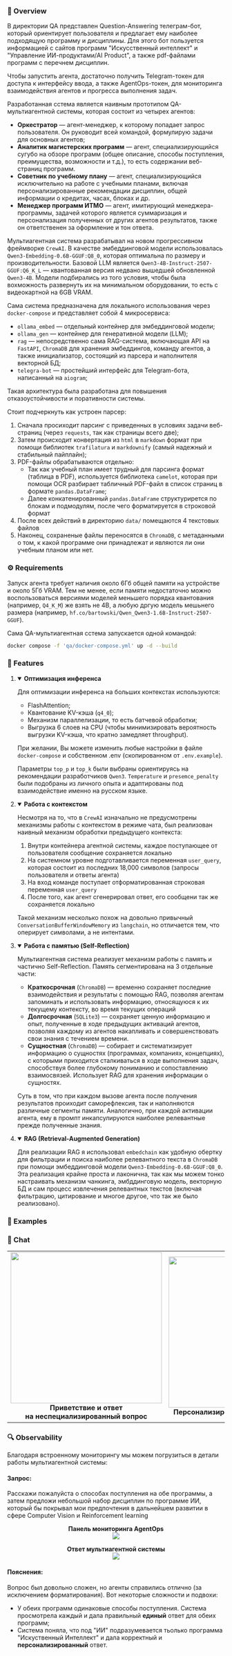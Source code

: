 ### 👀 Overview

В директории QA представлен Question-Answering телеграм-бот, который
ориентирует пользователя и предлагает ему наиболее подходящую программу
и дисциплины. Для этого бот пользуется информацией с сайтов программ
"Искусственный интеллект" и "Управление ИИ-продуктами/AI Product",
а также pdf-файлами программ с перечнем дисциплин.

Чтобы запустить агента, достаточно получить Telegram-токен для доступа
к интерфейсу ввода, а также AgentOps-токен, для мониторинга взаимодействия
агентов и прогресса выполнения задач.

Разработанная сстема является наивным прототипом QA-мультиагентной системы, которая состоит из четырех агентов:
 *  **Оркестратор** — агент-менеджер, к которому попадает запрос пользователя. Он руководит всей командой, формулирую задачи для основных агентов;
 *  **Аналитик магистерских программ** — агент, специализирующийся сугубо на обзоре программ (общее описание, способы поступления, преимущества, возможности и т.д.), то есть содержании веб-страниц программ.
 *  **Советник по учебному плану** — агент, специализирующийся исключительно на работе с учебными планами, включая персонализированные рекомендации дисциплин, общей информации о кредитах, часах, блоках и др.
 *  **Менеджер программ ИТМО** — агент, имитирующий менеджера-программы, задачей которого является суммаризация и персонализация полученных от других агентов результатов, также он ответственен за оформление и тон ответа.

Мультиагентная система разрабатывал на новом прогрессивном фреймворке `CrewAI`. В качестве эмбеддинговой модели использовалась `Qwen3-Embedding-0.6B-GGUF:Q8_0`, которая оптимальна по размеру и производительности. Базовой LLM является `Qwen3-4B-Instruct-2507-GGUF:Q6_K_L` — квантованная версия недвано вышедшей обновленной `Qwen3-4B`. Модели подбирались из того условия, чтобы была вохможность развернуть их на минимальном оборудовании, то есть с видеокартной на 6GB VRAM.

Сама система предназначена для локального использования через `docker-compose` и представляет собой 4 микросервиса:
 - `ollama_embed` — отдельный контейнер для эмбеддинговой модели;
 - `ollama_gen` — контейнер для генеративной модели (LLM);
 - `rag` — непосредственно сама RAG-система, включающая API на `FastAPI`, `ChromaDB` для хранения эмбеддингов, команду агентов, а также инициализатор, состоящий из парсера и наполнителя векторной БД;
 - `telegra-bot` — простейший интерфейс для Telegram-бота, написанный на `aiogram`;

Такая архитектура была разработана для повышения отказоустойчивости и поративности системы.

Стоит подчеркнуть как устроен парсер:

1. Сначала просиходит парсинг с приведенных в условиях задачи веб-страниц (через `requests`, так как страницы всего две);
2. Затем происходит конвертация из `html` в `markdown` формат при помощи библиотек `trafilatura` и `markdownify` (самый надежный и стабильный пайплайн);
3. PDF-файлы обрабатываются отдельно:
   * Так как учебный план имеет трудный для парсинга формат (таблица в PDF), используется библиотека `camelot`, которая при помощи OCR разбирает табличный PDF-файл в список страниц в формате `pandas.DataFrame`;
   * Далее конкатенированный `pandas.DataFrame` структурирется по блокам и подмодулям, после чего форматируется в строковой формат
4. После всех действий в директорию `data/` помещаются 4 текстовых файлов
5. Наконец, сохраненые файлы переносятся в `ChromaDB`, с метаданными о том, к какой программе они принадлежат и являются ли они учебным планом или нет.

### ⚙️ Requirements
Запуск агента требует наличия около 6Гб общей памяти на устройстве
и около 5Гб VRAM. Тем не менее, если памяти недостаточно можно
воспользоваться версиями моделей меньшего порядка квантования (например, `Q4_K_M`)
же взять не 4B, а любую дргую модель мешьнего размера (например,
`hf.co/bartowski/Qwen_Qwen3-1.6B-Instruct-2507-GGUF`).

Сама QA-мультиагентная сстема запускается одной командой:

```bash
docker compose -f 'qa/docker-compose.yml' up -d --build
```

### 🌟 Features

1. <details open>
   <summary><b>Оптимизация инференса</b></summary>

   Для оптимизации инференса на больших контекстах используются:

      * FlashAttention;
      * Квантование KV-кэша (`q4_0`);
      * Механизм параллелизации, то есть батчевой обработки;
      * Выгрузка 6 слоев на CPU (чтобы минимизировать вероятность выгрузки KV-кэша, что кратно замедляет throughput).

    При желании, Вы можете изменить любые настройки в файле `docker-compose`
    и собственном .env (скопированном от `.env.example`).

    Параметры `top_p` и `top_k` были выбраны ориентируясь на рекомендации разработчиков
    `Qwen3`. `Temperature` и `presemce_penalty` были подобраны из личного опыта
    и адаптированы под взаимодействие именно на русском языке.
</details>

2. <details open>
   <summary><b>Работа с контекстом</b></summary>

    Несмотря на то, что в `CrewAI` изначально не предусмотрены механизмы работы с контекстом в режиме чата,
    был реализован наивный механизм обработки предыдущего контекста:

    1. Внутри контейнера агентной системы, каждое поступающее от пользователя сообщение сохраняется локально
    2. На системном уровне подготавливается переменная `user_query`, которая состоит из последних 18,000  символов (запросы пользователя и ответы агента)
    3. На вход команде поступает отформатированная строковая переменная `user_query`
    4. После того, как агент сгенерировал ответ, его сообщени так же сохраняется локально

    Такой механизм несколько похож на довольно привычный `ConversationBufferWindowMemory` из `langchain`,
    но отличается тем, что оперирует символами, а не интентами.

</details>

3. <details open>
    <summary><b>Работа с памятью (Self-Reflection)</b></summary>

    Мультиагентная система реализует механизм работы с память и частично Self-Reflection. Память сегментирована на 3 отдельные части:

     * **Краткосрочная** (`ChromaDB`) — временно сохраняет последние взаимодействия и результаты с помощью RAG, позволяя агентам запоминать и использовать информацию, относящуюся к их текущему контексту, во время текущих операций
     * **Долгосрочная** (`SQLite3`) — сохраняет ценную информацию и опыт, полученные в ходе предыдущих активаций агентов, позволяя каждому из агентов накапливать и совершенствовать свои знания с течением времени.
     * **Сущностная** (`ChromaDB`) — собирает и систематизирует информацию о сущностях (программах, компаниях, концепциях), с которыми приходится сталкиваться в ходе выполнения задач, способствуя более глубокому пониманию и сопоставлению взаимосвязей. Использует RAG для хранения информации о сущностях.

    Суть в том, что при каждом вызове агента после получения результатов проиходит саморефлексия, так и наполняются различные сегменты памяти. Аналогично, при каждой активации агента, ему в промпт инкапсулируются наиболее релевантные прежде полученные знания.
</details>

4. <details open>
   <summary><b>RAG (Retrieval-Augmented Generation)</b></summary>

    Для реализации RAG я использовал `embedchain` как удобную обертку для фильтрации и поиска наиболее  релевантного текста в `ChromaDB` при помощи эмбеддинговой модели `Qwen3-Embedding-0.6B-GGUF:Q8_0`. Эта  реализация крайне проста и лаконична, так как мы можем тонко настраивать механизм чанкинга, эмбддинговую  модель, векторную БД и сам процесс извлечения релевантных текстов (включая фильтрацию, цитирование и многое другое, что так же было реализовано).
</details>

### 🚀 Examples

### 💬 Chat

<p align="center">
  <table>
    <tr>
      <td align="center">
        <img src="docs/bad_query.png" width="350">
        <br>
        <b>Приветствие и ответ<br>на неспециализированный вопрос</b>
      </td>
      <td align="center">
        <img src="docs/overview_query.png" width="350">
        <br>
        <b>Персонализированный обзор программ</b>
      </td>
      <td align="center">
        <img src="docs/recs_query.png" width="350">
        <br>
        <b>Рекомендации по учбному плану<br>с фокусом на бэкграунд</b>
      </td>
    </tr>
  </table>
</p>

### 🔍 Observability

Благодаря встроенному мониторингу мы можем погрузиться в детали работы мультиагентной системы:

#### **Запрос**:

Расскажи пожалуйста о способах поступления на обе программы, а затем предложи небольшой набор дисциплин по программе ИИ, который бы покрывал мои предпочтения в дальнейшем развитии в сфере Computer Vision и Reinforcement learning

<p align="center">
<td align="center">
<b>Панель мониторинга AgentOps</b>
<br>
<img src="docs/monitoring.png">
</td>
</p>

<p align="center">
<td align="center">
<b>Ответ мультиагентной системы</b>
<br>
<img src="docs/complex_answer.png">
</td>
</p>

#### **Пояснения**:

Вопрос был довольно сложен, но агенты справились отлично (за исключением форматирования). Вот некоторые сложности и подвохи:
- У обеих программ одинаковые способы поступления. Система просмотрела каждый и дала правильный **единый** ответ для обеих программ;
- Система поняла, что под "ИИ" подразумевается тьолько программа "Искуственный Интеллект" и дала корректный и **персонализированный** ответ.